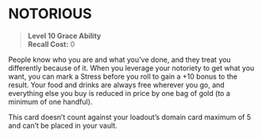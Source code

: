 ﻿# NOTORIOUS

> **Level 10 Grace Ability**  
> **Recall Cost:** 0

People know who you are and what you’ve done, and they treat you differently because of it. When you leverage your notoriety to get what you want, you can mark a Stress before you roll to gain a +10 bonus to the result. Your food and drinks are always free wherever you go, and everything else you buy is reduced in price by one bag of gold (to a minimum of one handful).

This card doesn’t count against your loadout’s domain card maximum of 5 and can’t be placed in your vault.
